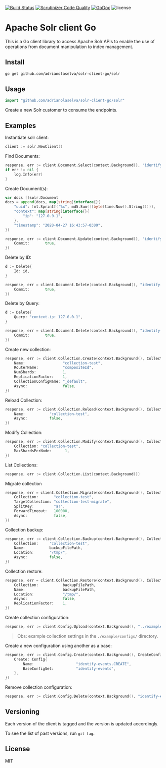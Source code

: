 [![Build Status](https://travis-ci.org/adrianolaselva/solr-client-go.svg?branch=master)](https://travis-ci.org/adrianolaselva/solr-client-go)
[![Scrutinizer Code Quality](https://scrutinizer-ci.com/g/adrianolaselva/solr-client-go/badges/quality-score.png?b=master)](https://scrutinizer-ci.com/g/adrianolaselva/solr-client-go/?branch=master)
[![GoDoc](https://godoc.org/github.com/adrianolaselva/solr-client-go?status.svg)](https://pkg.go.dev/github.com/adrianolaselva/solr-client-go)
![license](http://img.shields.io/badge/license-Apache%20v2-blue.svg)

Apache Solr client Go
=======

This is a Go client library to access Apache Solr APIs to enable the use of operations from document manipulation to index management.

## Install

```sh
go get github.com/adrianolaselva/solr-client-go/solr
```

## Usage

```go
import "github.com/adrianolaselva/solr-client-go/solr"
```

Create a new Solr customer to consume the endpoints.

## Examples

Instantiate solr client:

```go
client := solr.NewClient()
```

Find Documents:

```go
response, err := client.Document.Select(context.Background(), "identify-events", "*:*")
if err != nil {
    log.Info(err)
}
```

Create Document(s):

```go
var docs []solr.Document
docs = append(docs, map[string]interface{}{
    "uuid": fmt.Sprintf("%x", md5.Sum([]byte(time.Now().String()))),
    "context": map[string]interface{}{
        "ip": "127.0.0.1",
    },
    "timestamp": "2020-04-27 16:43:57-0300",
})

response, err := client.Document.Update(context.Background(), "identify-events", docs, &solr.Parameters{
    Commit:       true,
})
```

Delete by ID:

```go
d := Delete{
    Id: id,
}

response, err = client.Document.Delete(context.Background(), "identify-events", d, &Parameters{
    Commit:       true,
})
```

Delete by Query:

```go
d := Delete{
    Query: "context.ip: 127.0.0.1",
}

response, err = client.Document.Delete(context.Background(), "identify-events", d, &Parameters{
    Commit:       true,
})
```

Create new collection:

```go
response, err := client.Collection.Create(context.Background(), CollectionCreate{
    Name:                 "collection-test",
    RouterName:           "compositeId",
    NumShards:            1,
    ReplicationFactor: 	  1,
    CollectionConfigName: "_default",
    Async:                false,
})
```

Reload Collection:

```go
response, err := client.Collection.Reload(context.Background(), CollectionReload{
    Name:           "collection-test",
    Async:          false,
})
```

Modify Collection:

```go
response, err := client.Collection.Modify(context.Background(), CollectionModifyCollection{
    Collection: "collection-test",
    MaxShardsPerNode:      1,
})
```


List Collections:

```go
response, err := client.Collection.List(context.Background())
```

Migrate collection

```go
response, err = client.Collection.Migrate(context.Background(), CollectionMigrate{
    Collection:       "collection-test",
    TargetCollection: "collection-test-migrate",
    SplitKey:         "a!",
    ForwardTimeout:   100000,
    Async:            false,
})
```

Collection backup:

```go
response, err := client.Collection.Backup(context.Background(), CollectionBackup{
	Collection:     "collection-test",
	Name:           backupFilePath,
	Location:       "/tmp/",
	Async:          false,
})
```

Collection restore:

```go
response, err = client.Collection.Restore(context.Background(), CollectionRestore{
	Collection:           backupFilePath,
	Name:                 backupFilePath,
	Location:       	  "/tmp/",
	Async:                false,
	ReplicationFactor:    1,
})
```

Create collection configuration:

```go
response, err := client.Config.Upload(context.Background(), "../example/configs/identify-events.zip", "identify-events")
```

>Obs: example collection settings in the `./example/configs/` directory.

Create a new configuration using another as a base:

```go
response, err := client.Config.Create(context.Background(), CreateConfig{
    Create: Config{
        Name:                   "identify-events.CREATE",
        BaseConfigSet:          "identify-events",
    },
})
```

Remove collection configuration:

```go
response, err := client.Config.Delete(context.Background(), "identify-events")
```

## Versioning

Each version of the client is tagged and the version is updated accordingly.

To see the list of past versions, run `git tag`.

## License
MIT
